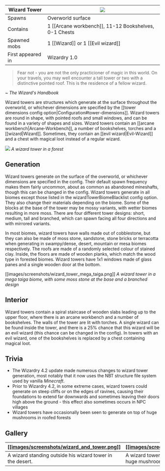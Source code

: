 | Wizard Tower | ![](https://github.com/Electroblob77/Wizardry/blob/1.12.2/src/main/resources/assets/ebwizardry/textures/integration/antiqueatlas/wizard_tower.png) |
| --- | --- |
| Spawns | Overworld surface |
| Contains | 1 [[Arcane workbench]], 11-12 Bookshelves, 0-1 Chests |
| Spawned mobs | 1 [[Wizard]] or 1 [[Evil wizard]] |
| First appeared in | Wizardry 1.0 |

> Fear not - you are not the only practicioner of magic in this world. On your travels, you may well encounter a tall tower or two with a distinctive pointed roof. This is the residence of a fellow wizard.

~ _The Wizard's Handbook_

Wizard towers are structures which generate at the surface throughout the overworld, or whichever dimensions are specified by the [[tower dimensions config option|Configuration#tower-dimensions]]. Wizard towers are round in shape, with pointed roofs and small windows, and can be found in a variety of shapes and sizes. Wizard towers contain an [[arcane workbench|Arcane-Workbench]], a number of bookshelves, torches and a [[wizard|Wizard]]. Sometimes, they contain an [[evil wizard|Evil-Wizard]] and a chest with magical loot instead of a regular wizard.

![](https://media.forgecdn.net/attachments/202/397/2017-01-16_20.png)
_A wizard tower in a forest_

## Generation
Wizard towers generate on the surface of the overworld, or whichever dimensions are specified in the config. Their default spawn frequency makes them fairly uncommon, about as common as abandoned mineshafts, though this can be changed in the config. Wizard towers generate in all biomes except those listed in the wizardTowerBiomeBlacklist config option. They also change their materials depending on the biome. Some of the blocks at the base of the tower may be mossy variants, with wetter biomes resulting in more moss. There are four different tower designs: short, medium, tall and branched, which can spawn facing all four directions and with mirrored variants. 

In most biomes, wizard towers have walls made out of cobblestone, but they can also be made of moss stone, sandstone, stone bricks or terracotta when generating in swampy/dense, desert, mountain or mesa biomes respectively. The roofs are made of a randomly selected colour of stained clay. Inside, the floors are made of wooden planks, which match the wood type in forested biomes. Wizard towers have 1x1 windows made of glass panes and a single wooden door at the bottom.

[[images/screenshots/wizard_tower_mega_taiga.png]]
_A wizard tower in a mega taiga biome, with some moss stone at the base and a branched design_

## Interior
Wizard towers contain a spiral staircase of wooden slabs leading up to the upper floor, where there is an arcane workbench and a number of bookshelves. The walls of the tower are lit with torches. A single wizard can be found inside the tower, and there is a 25% chance that this wizard will be an evil wizard (this chance can be changed in the config). In towers with an evil wizard, one of the bookshelves is replaced by a chest containing magical loot.

## Trivia
- The Wizardry 4.2 update made numerous changes to wizard tower generation, most notably that it now uses the NBT structure file system used by vanilla _Minecraft_.
- Prior to Wizardry 4.2, in some extreme cases, wizard towers could generate on steep cliffs or on the edges of ravines, causing their foundations to extend far downwards and sometimes leaving their doors high above the ground - this effect also sometimes occurs in NPC villages
- Wizard towers have occasionally been seen to generate on top of huge mushrooms in roofed forests

## Gallery
| [[[images/screenshots/wizard_and_tower.png]]](https://github.com/Electroblob77/Wizardry/wiki/images/screenshots/wizard_and_tower.png) | [[[images/screenshots/mushroom_tower.png]]](https://github.com/Electroblob77/Wizardry/wiki/images/screenshots/mushroom_tower.png) |
|---|---|
| A wizard standing outside his wizard tower in the desert. | A wizard tower that has generated on top of a huge mushroom. |